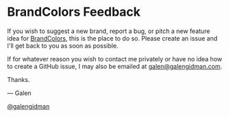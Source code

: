 # BrandColors Feedback

If you wish to suggest a new brand, report a bug, or pitch a new feature idea for [BrandColors](http://brandcolors.net/), this is the place to do so. Please create an issue and I'll get back to you as soon as possible.

If for whatever reason you wish to contact me privately or have no idea how to create a GitHub issue, I may also be emailed at <galen@galengidman.com>.

Thanks.

— Galen

[@galengidman](http://twitter.com/galengidman)
